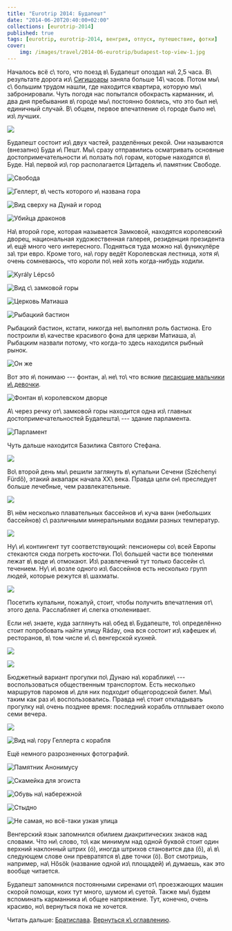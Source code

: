 ```yaml
---
title: "Eurotrip 2014: Будапешт"
date: "2014-06-20T20:40:00+02:00"
collections: [eurotrip-2014]
published: true
tags: [eurotrip, eurotrip-2014, венгрия, отпуск, путешествие, фотки]
cover:
    img: /images/travel/2014-06-eurotrip/budapest-top-view-1.jpg
---
```


Началось всё с\ того, что поезд в\ Будапешт опоздал на\ 2,5 часа. В\ результате дорога из\ [Сигишоары][sighisoara] 
заняла больше 14\ часов. Потом мы\ с\ большим трудом нашли, где находится квартира, которую мы\ забронировали. Чуть 
погодя нас попытался обокрасть карманник, и\ два дня пребывания в\ городе мы\ постоянно боялись, что это был 
не\ единичный случай. В\ общем, первое впечатление о\ городе было не\ из\ лучших. 

![](/images/travel/2014-06-eurotrip/budapest-street.jpg)

<!--more-->

Будапешт состоит из\ двух частей, разделённых рекой. Они называются (внезапно) Буда и\ Пешт. Мы\ сразу отправились 
осматривать основные достопримечательности и\ ползать по\ горам, которые находятся в\ Буде. На\ первой из\ гор 
располагается Цитадель и\ памятник Свободе.

![Свобода](/images/travel/2014-06-eurotrip/budapest-liberty.jpg "Свобода") 

![Геллерт, в\ честь которого и\ названа гора](/images/travel/2014-06-eurotrip/budapest-gellert.jpg "Геллерт, в честь которого и названа гора")

![Вид сверху на Дунай и город](/images/travel/2014-06-eurotrip/budapest-top-view-1.jpg "Вид сверху на Дунай и город")

![Убийца драконов](/images/travel/2014-06-eurotrip/budapest-dragonslayer.jpg "Убийца драконов")

На\ второй горе, которая называется Замковой, находятся королевский дворец, национальная художественная галерея, 
резиденция президента и\ ещё много чего интересного. Подняться туда можно на\ фуникулёре за\ три евро. Кроме того, 
на\ гору ведёт Королевская лестница, хотя я\ очень сомневаюсь, что короли по\ ней хоть когда-нибудь ходили.

![Kyrály Lépcső](/images/travel/2014-06-eurotrip/budapest-royal-steps.jpg "Kyrály Lépcső")

![Вид с\ замковой горы](/images/travel/2014-06-eurotrip/budapest-top-view-2.jpg "Вид с замковой горы")

![Церковь Матиаша](/images/travel/2014-06-eurotrip/budapest-matthias-church.jpg "Церковь Матиаша")

![Рыбацкий бастион](/images/travel/2014-06-eurotrip/budapest-fishermens-bastion-1.jpg "Рыбацкий бастион")

Рыбацкий бастион, кстати, никогда не\ выполнял роль бастиона. Его построили в\ качестве красивого фона для церкви 
Матиаша, а\ Рыбацким назвали потому, что когда-то здесь находился рыбный рынок.

![Он же](/images/travel/2014-06-eurotrip/budapest-fishermens-bastion-2.jpg "Он же")

Вот это я\ понимаю --- фонтан, а\ не\ то\ что всякие [писающие мальчики и\ девочки][brussels].

![Фонтан в\ королевском дворце](/images/travel/2014-06-eurotrip/budapest-fountain.jpg "Фонтан в королевском дворце")

А\ через речку от\ замковой горы находится одна из\ главных достопримечательностей Будапешта\ --- здание парламента.

![Парламент](/images/travel/2014-06-eurotrip/budapest-parlament.jpg "Парламент")

Чуть дальше находится Базилика Святого Стефана.

![](/images/travel/2014-06-eurotrip/budapest-st-stephen.jpg)

Во\ второй день мы\ решили заглянуть в\ купальни Сечени (Széchenyi Fürdő), этакий аквапарк начала XX\ века. Правда цели 
он\ преследует больше лечебные, чем развлекательные. 

![](/images/travel/2014-06-eurotrip/budapest-czechenyi-1.jpg)

В\ нём несколько плавательных бассейнов и\ куча ванн (небольших бассейнов) с\ различными минеральными водами разных 
температур.

![](/images/travel/2014-06-eurotrip/budapest-czechenyi-2.jpg)

Ну\ и\ контингент тут соответствующий: пенсионеры со\ всей Европы стекаются сюда погреть косточки. По\ большей части 
все тюленями лежат в\ воде и\ отмокают. Из\ развлечений тут только бассейн с\ течением. Ну\ и\ возле одного 
из\ бассейнов есть несколько групп людей, которые режутся в\ шахматы.

![](/images/travel/2014-06-eurotrip/budapest-czechenyi-3.jpg)

Посетить купальни, пожалуй, стоит, чтобы получить впечатления от\ этого дела. Расслабляет и\ слегка отюленивает.

Если не\ знаете, куда заглянуть на\ обед в\ Будапеште, то\ определённо стоит попробовать найти улицу Ráday, она вся 
состоит из\ кафешек и\ ресторанов, в\ том числе и\ с\ венгерской кухней.

![](/images/travel/2014-06-eurotrip/budapest-raday.jpg)

![](/images/travel/2014-06-eurotrip/budapest-wine.jpg)

Бюджетный вариант прогулки по\ Дунаю на\ кораблике\ --- воспользоваться общественным транспортом. Есть несколько 
маршрутов паромов и\ для них подходит общегородской билет. Мы\ таким как раз и\ воспользовались. Правда не\ стоит 
откладывать прогулку на\ очень позднее время: последний корабль отплывает около семи вечера.

![](/images/travel/2014-06-eurotrip/budapest-ship.jpg)

![Вид на\ гору Геллерта с корабля](/images/travel/2014-06-eurotrip/budapest-ship-liberty.jpg "Вид на гору Геллерта с корабля")

Ещё немного разрозненных фотографий.

![Памятник Анонимусу](/images/travel/2014-06-eurotrip/budapest-anonymous.jpg "Памятник Анонимусу")

![Скамейка для эгоиста](/images/travel/2014-06-eurotrip/budapest-egoists-bench.jpg "Скамейка для эгоиста")

![Обувь на\ набережной](/images/travel/2014-06-eurotrip/budapest-shoes.jpg "Обувь на набережной")

![Стыдно](/images/travel/2014-06-eurotrip/budapest-policeman.jpg "Стыдно")

![Не самая, но всё-таки узкая улица](/images/travel/2014-06-eurotrip/budapest-narrow-street.jpg "Не самая, но всё-таки узкая улица")

Венгерский язык запомнился обилием диакритических знаков над словами. Что ни\ слово, то\ как минимум над одной буквой 
стоит один верхний наклонный штрих (ó), иногда штрихов становится два (ő), а\ в\ следующем слове они превратятся в\ две 
точки (ö). Вот смотришь, например, на\ Hősök (название одной из\ площадей) и\ думаешь, как это вообще читается.

Будапешт запомнился постоянными сиренами от\ проезжающих машин скорой помощи, коих тут много, шумом и\ суетой. Также 
мы\ будем вспоминать карманника и\ общее напряжение. Тут, конечно, очень красиво, но\ вернуться пока не хочется.

Читать дальше: [Братислава](/post/eurotrip-2014-bratislava/). [Вернуться к\ оглавлению](/post/eurotrip-2014/).

[brussels]: /post/eurotrip-brussels/
[sighisoara]: /post/eurotrip-2014-sighisoara/